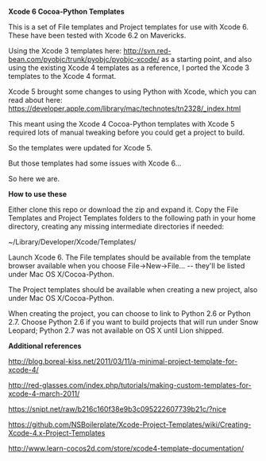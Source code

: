 **Xcode 6 Cocoa-Python Templates**

This is a set of File templates and Project templates for use with Xcode 6. These have been tested with Xcode 6.2 on Mavericks.

Using the Xcode 3 templates here: http://svn.red-bean.com/pyobjc/trunk/pyobjc/pyobjc-xcode/ as a starting point, and also using the existing Xcode 4 templates as a reference, I ported the Xcode 3 templates to the Xcode 4 format.

Xcode 5 brought some changes to using Python with Xcode, which you can read about here: https://developer.apple.com/library/mac/technotes/tn2328/_index.html

This meant using the Xcode 4 Cocoa-Python templates with Xcode 5 required lots of manual tweaking before you could get a project to build.

So the templates were updated for Xcode 5.

But those templates had some issues with Xcode 6...

So here we are.

**How to use these**

Either clone this repo or download the zip and expand it. Copy the File Templates and Project Templates folders to the following path in your home directory, creating any missing intermediate directories if needed:

~/Library/Developer/Xcode/Templates/

Launch Xcode 6. The File templates should be available from the template browser available when you choose File->New->File... -- they'll be listed under Mac OS X/Cocoa-Python.

The Project templates should be available when creating a new project, also under Mac OS X/Cocoa-Python.

When creating the project, you can choose to link to Python 2.6 or Python 2.7.  Choose Python 2.6 if you want to build projects that will run under Snow Leopard; Python 2.7 was not available on OS X until Lion shipped.

**Additional references**

http://blog.boreal-kiss.net/2011/03/11/a-minimal-project-template-for-xcode-4/

http://red-glasses.com/index.php/tutorials/making-custom-templates-for-xcode-4-march-2011/

https://snipt.net/raw/b216c160f38e9b3c095222607739b21c/?nice

https://github.com/NSBoilerplate/Xcode-Project-Templates/wiki/Creating-Xcode-4.x-Project-Templates

http://www.learn-cocos2d.com/store/xcode4-template-documentation/


